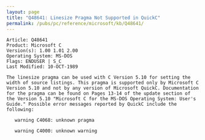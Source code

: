 ```yaml
---
layout: page
title: "Q48641: Linesize Pragma Not Supported in QuickC"
permalink: /pubs/pc/reference/microsoft/kb/Q48641/
---
```


	Article: Q48641
	Product: Microsoft C
	Version(s): 1.00 1.01 2.00
	Operating System: MS-DOS
	Flags: ENDUSER | S_C
	Last Modified: 10-OCT-1989
	
	The linesize pragma can be used with C Version 5.10 for setting the
	width of source listings. This pragma is supported only by Microsoft C
	Version 5.10 and not by any version of Microsoft QuickC. Documentation
	for the pragma can be found on Pages 13-14 of the update section of
	the Version 5.10 "Microsoft C for the MS-DOS Operating System: User's
	Guide." Possible error messages reported by QuickC include the
	following:
	
	   warning C4068: unknown pragma
	
	   warning C4000: unknown warning
